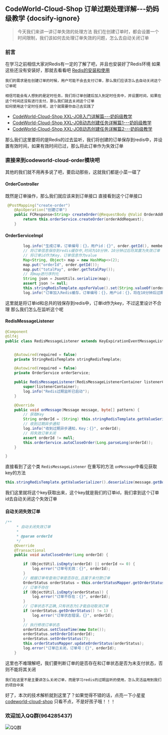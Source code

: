 ## CodeWorld-Cloud-Shop 订单过期处理详解---奶妈级教学 {docsify-ignore}
>今天我们来讲一讲订单失效的处理方法
>我们在创建订单时，都会设置一个时间限制，我们该如何去处理订单失效的问题，怎么去自动关闭订单

### 前言
在学习之前相信大家对Redis有一定的了解了吧，并且也安装好了Redis环境
如果这些还没有安装好，那就去看看吧
[Redis的安装和使用](/environmental-installation/environmental-installation-redis.md)
```text
我们的需求是在创建订单的时候，用户可能不会去支付订单，那么我们应该怎么去自动关闭这个订单呢

相信可能会有人想到的是定时任务，我们将订单创建后加入到定时任务中，并设置时间，如果在这个时间还没有进行支付，那么我们就去关闭这个订单
如何使用这个定时任务呢，这个就需要你自己去实践了
```
- [CodeWorld-Cloud-Shop XXL-JOB入门详解篇---奶妈级教学](/technology/xxl-job-get-started.md)
- [CodeWorld-Cloud-Shop XXL-JOB动态创建任务详解篇1---奶妈级教学](/technology/xxl-job-customize.md)
- [CodeWorld-Cloud-Shop XXL-JOB动态创建任务详解篇2---奶妈级教学](/technology/xxl-job-customize-two.md)

那么我们这里要将的是Redis的过去监听，我们将创建的订单保存到redis中，并设置有效时间，如果有效时间已过，那么将此订单作为失效订单

### 直接来到codeworld-cloud-order模块吧
其他的我们就不用再多说了吧，要启动那些，这就我们都是小菜一碟了 
#### OrderController
既然是订单操作，那么我们就应该来到订单接口
直接看到这个订单接口
```java
 @PostMapping("create-order")
    @ApiOperation("创建订单")
    public FCResponse<String> createOrder(@RequestBody @Valid OrderAddRequest orderAddRequest){
        return this.orderService.createOrder(orderAddRequest);
    }
```
#### OrderServiceImpl
```java
        log.info("生成订单，订单编号：{}，用户id：{}", order.getId(), memberInfo.getMemberId());
        // 将订单信息保存到redis缓存中,时间为10分钟，10分钟过后将其置为失效订单
        // 将订单id作为Key，订单信息作为value
        Map<String, Object> map = new HashMap<>(2);
        map.put("orderId", order.getId());
        map.put("totalPay", order.getTotalPay());
        // 将map进行序列化
        String json = JsonUtils.serialize(map);
        assert json != null;
        this.stringRedisTemplate.opsForValue().set(String.valueOf(order.getId()), json, 60 * 10, TimeUnit.SECONDS);
        log.info("订单加入Redis缓存，订单编号：{}，用户id：{}，将在10分钟后过期", order.getId(), memberInfo.getMemberId());
```
这里就是将订单id和总共的钱保存到redis中，订单id作为key，不过这里设计不合理
那么我们怎么在监听这个呢

#### RedisMessageListener
```java
@Component
@Slf4j
public class RedisMessageListener extends KeyExpirationEventMessageListener {


    @Autowired(required = false)
    private StringRedisTemplate stringRedisTemplate;

    @Autowired(required = false)
    private OrderService orderService;

    public RedisMessageListener(RedisMessageListenerContainer listenerContainer){
        super(listenerContainer);
        log.info("Redis过期监听已启动");
    }

    @Override
    public void onMessage(Message message, byte[] pattern) {
        // 获取Key
        String orderId = (String) this.stringRedisTemplate.getValueSerializer().deserialize(message.getBody());
        // 收到过期异步通知
        log.info("收到过期异步通知，Key：{}", orderId);
        // 将失效订单关闭
        assert orderId != null;
        this.orderService.autoCloseOrder(Long.parseLong(orderId));
    }

}
```
直接看到了这个类 `RedisMessageListener` 在重写的方法 `onMessage`中看见获取key的方法
```java
this.stringRedisTemplate.getValueSerializer().deserialize(message.getBody());
```
我们这里就将这个key获取出来，这个key就是我们的订单id，我们拿到这个订单id去自动关闭这个失效订单

#### 自动关闭失效订单
```java
/**
     * 自动关闭失效订单
     *
     * @param orderId
     */
    @Override
    @Transactional
    public void autoCloseOrder(Long orderId) {

        if (ObjectUtil.isEmpty(orderId) || orderId <= 0) {
            log.error("订单号无效：{}", orderId);
        }
        // 根据订单号查询订单是否存在,且属于未付款订单
        OrderStatus orderStatus = this.orderStatusMapper.getOrderStatusByOrderId(orderId);
        // 订单不存在
        if (ObjectUtil.isEmpty(orderStatus)) {
            log.error("订单不存在：{}", orderId);
        }
        // 订单状态不正确,只有状态为1才能自动取消订单
        if (orderStatus.getOrderStatus() != 1) {
            log.error("订单状态错误，{}", orderId);
        }
        // 执行修改订单状态
        orderStatus.setCloseTime(new Date());
        orderStatus.setOrderId(orderId);
        orderStatus.setOrderStatus(7);
        this.orderStatusMapper.updateOrderStatus(orderStatus);
        log.error("订单已关闭，订单号：{}", orderId);
    }
```
这里也不难理解吧，我们要判断订单的是否存在和订单状态是否为未支付状态，否则不能将其关闭

```text
我们在这里不是主要讲怎么关闭订单，而是学习redis的过期监听的使用，怎么灵活运用到我们的项目中来
```
好了，本次的技术解析就到这里了？如果觉得不错的话，点亮一下小星星[codeworld-cloud-shop](https://github.com/javaenigneer/codeworld-cloud-shop-api)
只看不点，不是好孩子哦！！！
### 欢迎加入QQ群(964285437)
![QQ群](https://fcblog-1300450814.cos.ap-chengdu.myqcloud.com/2020/hexoblog/temp_qrcode_share_964285437.png)
